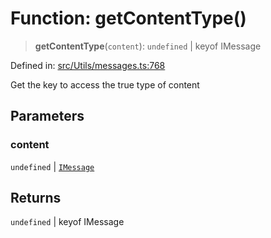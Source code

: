 # Function: getContentType()

> **getContentType**(`content`): `undefined` \| keyof IMessage

Defined in: [src/Utils/messages.ts:768](https://github.com/Fokusdotid/bail/blob/cf6cc85134e12081bc635cea02cc0eee74033a81/src/Utils/messages.ts#L768)

Get the key to access the true type of content

## Parameters

### content

`undefined` | [`IMessage`](../namespaces/proto/interfaces/IMessage.md)

## Returns

`undefined` \| keyof IMessage
